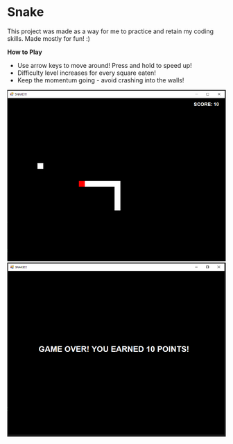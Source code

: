 # Snake
This project was made as a way for me to practice and retain my coding skills. Made mostly for fun! :)

**How to Play**

- Use arrow keys to move around! Press and hold to speed up!
- Difficulty level increases for every square eaten!
- Keep the momentum going - avoid crashing into the walls!


![alt text](https://github.com/pnw-dang/Snake/blob/main/Game.PNG)
![alt text](https://github.com/pnw-dang/Snake/blob/main/EndGame.PNG)

